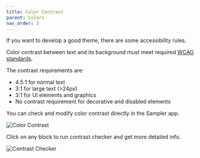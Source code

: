 ```yaml
---
title: Color Contrast
parent: Colors
nav_order: 3
---
```


If you want to develop a good theme, there are some accessibility rules.

Color contrast between text and its background must meet required [WCAG standards](https://www.w3.org/WAI/WCAG21/Understanding/contrast-minimum.html).

The contrast requirements are:

* 4.5:1 for normal text
* 3:1 for large text (>24px)
* 3:1 for UI elements and graphics
* No contrast requirement for decorative and disabled elements

You can check and modify color contrast directly in the Sampler app.

![Color Contrast](/assets/images/color-contrast.png)

Click on any block to run contrast checker and get more detailed info.

![Contrast Checker](/assets/images/contrast-checker.png)
